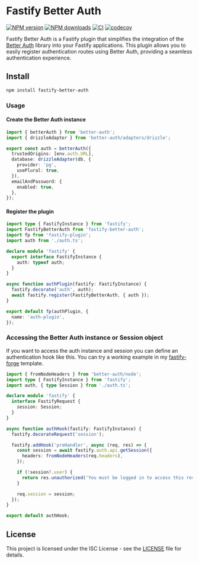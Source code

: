 # Fastify Better Auth

[![NPM
version](https://img.shields.io/npm/v/fastify-better-auth.svg?style=flat)](https://www.npmjs.com/package/fastify-better-auth)
[![NPM
downloads](https://img.shields.io/npm/dm/fastify-better-auth.svg?style=flat)](https://www.npmjs.com/package/fastify-better-auth)
[![CI](https://github.com/flaviodelgrosso/fastify-better-auth/actions/workflows/ci.yml/badge.svg?branch=master)](https://github.com/flaviodelgrosso/fastify-better-auth/actions/workflows/ci.yml)
[![codecov](https://codecov.io/gh/flaviodelgrosso/fastify-better-auth/graph/badge.svg?token=XF947FKO29)](https://codecov.io/gh/flaviodelgrosso/fastify-better-auth)

Fastify Better Auth is a Fastify plugin that simplifies the integration of the [Better Auth](https://www.better-auth.com) library into your Fastify applications. This plugin allows you to easily register authentication routes using Better Auth, providing a seamless authentication experience.

## Install

```bash
npm install fastify-better-auth
```

### Usage

#### Create the Better Auth instance

```typescript
import { betterAuth } from 'better-auth';
import { drizzleAdapter } from 'better-auth/adapters/drizzle';

export const auth = betterAuth({
  trustedOrigins: [env.auth.URL],
  database: drizzleAdapter(db, {
    provider: 'pg',
    usePlural: true,
  }),
  emailAndPassword: {
    enabled: true,
  },
});
```

#### Register the plugin

```typescript
import type { FastifyInstance } from 'fastify';
import FastifyBetterAuth from 'fastify-better-auth';
import fp from 'fastify-plugin';
import auth from './auth.ts';

declare module 'fastify' {
  export interface FastifyInstance {
    auth: typeof auth;
  }
}

async function authPlugin(fastify: FastifyInstance) {
  fastify.decorate('auth', auth);
  await fastify.register(FastifyBetterAuth, { auth });
}

export default fp(authPlugin, {
  name: 'auth-plugin',
});

```

### Accessing the Better Auth instance or Session object

If you want to access the auth instance and session you can define an authentication hook like this.
You can try a working example in my [fastify-forge](https://github.com/flaviodelgrosso/fastify-forge) template.

```typescript
import { fromNodeHeaders } from 'better-auth/node';
import type { FastifyInstance } from 'fastify';
import auth, { type Session } from './auth.ts';

declare module 'fastify' {
  interface FastifyRequest {
    session: Session;
  }
}

async function authHook(fastify: FastifyInstance) {
  fastify.decorateRequest('session');

  fastify.addHook('preHandler', async (req, res) => {
    const session = await fastify.auth.api.getSession({
      headers: fromNodeHeaders(req.headers),
    });

    if (!session?.user) {
      return res.unauthorized('You must be logged in to access this resource.');
    }

    req.session = session;
  });
}

export default authHook;
```

## License

This project is licensed under the ISC License - see the [LICENSE](LICENSE) file for details.
